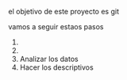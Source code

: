 el objetivo de este proyecto es git

vamos a seguir estaos pasos

1.
2.
3. Analizar los datos
4. Hacer los descriptivos
